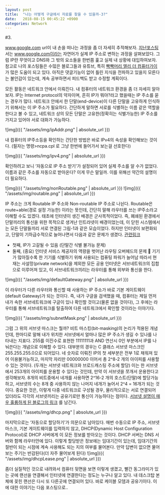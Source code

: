 ```yaml
---
layout: post
title:  "나는 어떻게 구글에서 자료를 찾을 수 있을까-3?"
date:   2018-08-15 00:45:22 +0900
categories: Network
---
```


#3. 

www.google.com url이 내 손을 떠나는 과정을 좀 더 자세히 추적해보자. [지난포스팅](http://tlonist.github.io/jekyll/update/2018/08/05/how-can-we-search-2.html)서는 www.google.com이라는 자연어가 실제 IP 주소로 변하는 과정을 살펴보았다. 그럼 IP란 무엇이고 DNS와 그 밖의 요소들을 한번쯤 훑고 실제 내 상황에 대입하여보자. 참고로 나의 포스팅들은 수많은 블로그들과 유튜브, 특히 [빡빡머리 엘리 더 컴퓨터가이]("https://www.youtube.com/watch?v=EkNq4TrHP_U&t=381s")가 많은 도움이 되고 있다. 아직은 댓글기능이 없어 틀린 지식을 전파하고 있을지 모른다는 불안감이 있는데, 계속 공부하면서 피드백도 받고 수정할 계획이다.
 
모든 활동은 네트워크 안에서 이뤄진다. 내 컴퓨터의 네트워크 환경을 좀 더 자세히 알아보자. 
IP는 Internet protocol의 약자이며, 흔히 IP가 뭐야?라고 했을때는 IP 주소를 묻는 경우가 많다. 네트워크 안에서 한 단말(end-device)이 다른 단말을 고유하게 인식하기 위해서는 이 IP 주소가 필요하다. 간단하게 말하면 서로를 식별하는 이름 같은 역할을 한다고 볼 수 있고, 네트워크 상의 모든 단말은 고유한(정확히는 식별가능한) IP 주소를 가지고 있어야 서로 대화가 가능하다.

![img]({{ "/assets/img/ipAddr.png" | absolute_url }})

내 컴퓨터의 IP주소등을 확인하는 간단한 방법은 바로 IPv4의 속성을 확인해보는 것이다. (필자는 명령>ncpa.cpl 로 그냥 한번에 들어가서 보는걸 선호한다)

![img]({{ "/assets/img/ipv4.png" | absolute_url }})

 
확인하려고 보니 ‘자동으로 IP 주소 받기’가 설정되어 있어 실제 주소를 알 수가 없었다. 이름과 같은 주소를 자동으로 받아온다? 이게 무슨 말일까. 이를 위해선 약간의 설명이 더 필요하다. 


![img]({{ "/assets/img/nonRoutable.png" | absolute_url }})
![img]({{ "/assets/img/routable.png" | absolute_url }})

IP 주소는 크게 Routable IP 주소와 Non-routable IP 주소로 나뉜다. Routable은 route+able(경로 설정 가능한) 이라는 뜻인데, 간단히 말해 라우터를 쓰는 IP주소라고 이해할 수도 있겠다. 
태초에 인터넷이 생긴 배경은 군사목적이었다. 즉, 폐쇄된 환경에서 단말끼리의 통신을 위한 목적으로 생겨난 인트라넷이 배경이었는데, 이 닫힌 시스템에서는 모든 단말들끼리 서로 연결된 그림-1과 같은 모습이었다.
하지만 인터넷이 보편화되고, 단말이 기하급수적으로 늘어나면서 다음과 같은 문제가 생겼다. [관련링크](
https://www.google.co.kr/search?ei=nNxzW-TrBpzm8wXSjaGYCg&q=when+to+use+non+routable+ip&oq=when+to+use+non+routable+ip&gs_l=psy-ab.3..33i160k1l2.1844.10303.0.10480.27.20.0.0.0.0.290.2901.0j8j7.15.0....0...1c.1.64.psy-ab..12.13.2501...0j35i39k1j0i67k1j0i203k1j0i10k1j33i22i29i30k1j33i21k1.0.ovZNJNjl_dg)
	
-	첫째, IP가 고갈될 수 있음 (단말간 식별 불가능 문제)
-	둘째, (중요) 인터넷 서비스 제공자의 역량을 벗어난 라우팅 오버헤드의 문제
 기기가 많아질수록 한 기기를 식별하기 위해 사용되는 컴퓨팅 파워가 늘어남
따라서 현재는 사설망(private network)을 제외한 모든 공용 인터넷은 서브네트워크의 집합으로 이루어져 있고, 이 서브네트워크끼리는 라우터를 통해 외부와 통신을 한다. 


![img]({{ "/assets/img/defaultGateway.png" | absolute_url }}) 

이 라우터가 다른 라우터와 통신할 때 사용하는 IP 주소가 바로 기본 게이트웨이(default Gateway)가 되는 것이다. 즉, 내가 구글을 검색했을 때, 컴퓨터는 제일 먼저 내가 속한 서브네트워크에 구글이 있나 확인할 것이고(물론 없을 것이다), 그 후에는 라우터를 통해 서브네트워크를 탈출하여 다른 네트워크에서 확인할 것이라는 이야기다.


![img]({{ "/assets/img/subnetMask.png" | absolute_url }})

그럼 그 위의 서브넷 마스크는 뭘까? 비트 마스킹(bit-masking)의 논리가 적용된 개념인데, 한마디로 말해 내가 위치한 서브넷에서 얼마나 많은 IP 주소가 생길 수 있나를 나타내는 지표다. 255를 이진수로 표현한 11111111과 AND 연산시 0인 부분에서 IP를 나눠쓴다는 개념으로 이해할 수 있다. 
대부분의 경우는 C 클래스 서브넷 마스크인 255.255.255.0으로 되어있다. 네 숫자로 이뤄진 IP의 첫 세부분은 전부 1로 채워져 있어 이용불가능하고, 마지막 자리만 00000000 이어서 총 2^8-2 개의 아이피를 사용할 수 있는 것이다. (두개는 서브넷 네트워크와 브로드캐스팅 주소에 할당)
이는 한 서브넷에서 253개의 아이피를 운용할 수 있다는 것인데, 만약 이 서브넷을 쪼개서 운용한다고 생각해보자. 8개의 비트중에서 네개를 사용하면 2^16-2 개의 호스트(단말)에 할당가능하고, 서브넷의 수는 8개 중 사용하지 않는 나머지 네개가 늘어서 2^4 = 16개가 되는 것이다. 중요한 것은, 이렇게 다중 네트워크로 구성될 경우, 물리적으로는 서로 연결되어 있더라도 각각의 서브넷끼리는 공유기로만 통신이 가능하다는 점이다. [서브넷 설명이 매우 훌륭하게 된 블로그의 링크](http://blog.naver.com/phoenix208/40044271679) 를 남긴다. 

![img]({{ "/assets/img/dhcp.png" | absolute_url }})

마지막으로는 ‘자동으로 할당하기’가 의문으로 남아있다. 매번 수동으로 IP 주소, 서브넷 마스크, 기본 게이트웨이를 입력하지 않고, DHCP(Dynamic Host Configuration Protocol)로 DHCP 서버에게 이 모든 정보를 받아오는 것이다. DHCP 서버는 DNS 서버와 함께 라우터안에 있다. 이렇게 할당받은 정보에는 임대기간이 있는데, 임대기간의 절반이 되는 시점에 계속 사용해도 되는 지의 여부를 물어본다. 만약 답변이 없으면 물어보는 주기는 반감된다(더 자주 물어보게 된다)
![img]({{ "/assets/img/dhcpLease.png" | absolute_url }})



좀더 실질적인 것으로 내려와서 컴퓨터 뒷면을 보면 이렇게 생겼고, 빨간 동그라미가 있는 곳에 랜선을 연결해서 인터넷에 연결한다는 정도는 누구나 알고 있다. 내 데스크탑 본체에 꽂힌 랜선은 다시 또 다른곳에 연결되어 있다. 바로 케이블 모뎀과 공유기이다. 이에 대한 이야기는 다음 포스팅으로.. 

[jekyll-docs]: https://jekyllrb.com/docs/home
[jekyll-gh]:   https://github.com/jekyll/jekyll
[jekyll-talk]: https://talk.jekyllrb.com/
